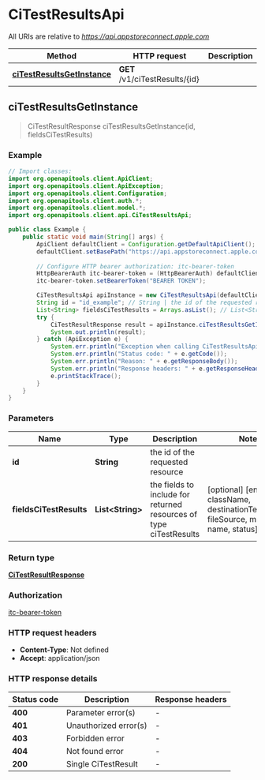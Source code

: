 # CiTestResultsApi

All URIs are relative to *https://api.appstoreconnect.apple.com*

| Method | HTTP request | Description |
|------------- | ------------- | -------------|
| [**ciTestResultsGetInstance**](CiTestResultsApi.md#ciTestResultsGetInstance) | **GET** /v1/ciTestResults/{id} |  |



## ciTestResultsGetInstance

> CiTestResultResponse ciTestResultsGetInstance(id, fieldsCiTestResults)



### Example

```java
// Import classes:
import org.openapitools.client.ApiClient;
import org.openapitools.client.ApiException;
import org.openapitools.client.Configuration;
import org.openapitools.client.auth.*;
import org.openapitools.client.model.*;
import org.openapitools.client.api.CiTestResultsApi;

public class Example {
    public static void main(String[] args) {
        ApiClient defaultClient = Configuration.getDefaultApiClient();
        defaultClient.setBasePath("https://api.appstoreconnect.apple.com");
        
        // Configure HTTP bearer authorization: itc-bearer-token
        HttpBearerAuth itc-bearer-token = (HttpBearerAuth) defaultClient.getAuthentication("itc-bearer-token");
        itc-bearer-token.setBearerToken("BEARER TOKEN");

        CiTestResultsApi apiInstance = new CiTestResultsApi(defaultClient);
        String id = "id_example"; // String | the id of the requested resource
        List<String> fieldsCiTestResults = Arrays.asList(); // List<String> | the fields to include for returned resources of type ciTestResults
        try {
            CiTestResultResponse result = apiInstance.ciTestResultsGetInstance(id, fieldsCiTestResults);
            System.out.println(result);
        } catch (ApiException e) {
            System.err.println("Exception when calling CiTestResultsApi#ciTestResultsGetInstance");
            System.err.println("Status code: " + e.getCode());
            System.err.println("Reason: " + e.getResponseBody());
            System.err.println("Response headers: " + e.getResponseHeaders());
            e.printStackTrace();
        }
    }
}
```

### Parameters


| Name | Type | Description  | Notes |
|------------- | ------------- | ------------- | -------------|
| **id** | **String**| the id of the requested resource | |
| **fieldsCiTestResults** | **List&lt;String&gt;**| the fields to include for returned resources of type ciTestResults | [optional] [enum: className, destinationTestResults, fileSource, message, name, status] |

### Return type

[**CiTestResultResponse**](CiTestResultResponse.md)

### Authorization

[itc-bearer-token](../README.md#itc-bearer-token)

### HTTP request headers

- **Content-Type**: Not defined
- **Accept**: application/json

### HTTP response details
| Status code | Description | Response headers |
|-------------|-------------|------------------|
| **400** | Parameter error(s) |  -  |
| **401** | Unauthorized error(s) |  -  |
| **403** | Forbidden error |  -  |
| **404** | Not found error |  -  |
| **200** | Single CiTestResult |  -  |

